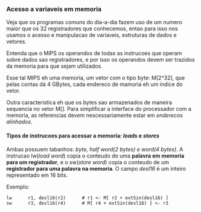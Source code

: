 ### Acesso a variaveis em memoria

Veja que os programas comuns do dia-a-dia fazem uso de um numero maior que os 32 registradores que conhecemos, entao para isso nos usamos o acesso e manipulacao de variaveis, estruturas de dados e vetores.  

Entenda que o MIPS os operandos de todas as instrucoes que operam sobre dados sao registradores, e por isso os operandos devem ser trazidos da memoria para que sejam utilizados.  

Esse tal MIPS eh uma memoria, um vetor com o tipo byte: M[2^32], que pelas contas dá 4 GBytes, cada endereco de mamoria eh um indice do vetor.  

Outra caracteristica eh que os bytes sao armazenados de maneira sequencia no vetor M[]. Para simplificar a interface do processador com a memoria, as referencias devem nescessariamente estar em *enderecos alinhados*.


#### Tipos de instrucoes para acessar a memoria: *loads* e *stores*

Ambas possuem tabanhos: *byte, half word(2 bytes) e word(4 bytes)*. A instrucao lw(*load word*) copia o conteudo de uma **palavra em memoria para um registrador**, e o sw(*store word*) copia o conteudo de um **registrador para uma palavra na memoria**. O campo *desl16* é um inteiro representado em 16 bits.  

Exemplo:
```
lw      r1, desl16(r2)      # r1 <- M[ r2 + extSin(desl16) ]
sw      r3, desl16(r4)      # M[ r4 + extSin(desl16) ] <- r3
```  

